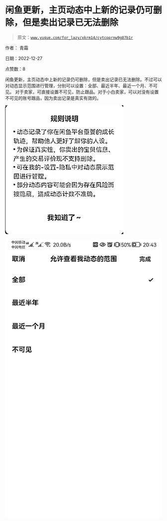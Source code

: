 # 闲鱼更新，主页动态中上新的记录仍可删除，但是卖出记录已无法删除

> 原文：[`www.yuque.com/for_lazy/xkrm14/cytcpprnw9g87b1r`](https://www.yuque.com/for_lazy/xkrm14/cytcpprnw9g87b1r)

作者： 青霜 

日期：2022-12-27 

点赞数：8 

闲鱼更新，主页动态中上新的记录仍可删除，但是卖出记录已无法删除。不过可以对动态显示范围进行管理，分别可以设置：全部、最近半年、最近一个月、不可见。 对于卖家，可直接设置不可见，防止跟品。对于小白卖家，可以对没有设置不可见的账号跟品，因为卖出记录是真实有效的。 

![](img/8fe269e23824b18d8291ab955086ac49.png)  

![](img/edd059d01c85591fa70268904f53b91c.png) 

